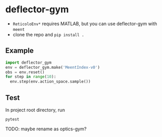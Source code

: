 # deflector-gym

* `ReticoloEnv*` requires MATLAB, but you can use deflector-gym with `meent`
* clone the repo and `pip install .`

## Example

```python
import deflector_gym
env = deflector_gym.make('MeentIndex-v0')
obs = env.reset()
for step in range(10):
  env.step(env.action_space.sample())
```

## Test
In project root directory, run
```shell
pytest
```
TODO: maybe rename as optics-gym?
